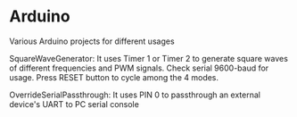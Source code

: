 # Arduino
Various Arduino projects for different usages

SquareWaveGenerator:
It uses Timer 1 or Timer 2 to generate square waves of different frequencies and PWM signals. Check serial 9600-baud for usage. Press RESET button to cycle among the 4 modes.

OverrideSerialPassthrough:
It uses PIN 0 to passthrough an external device's UART to PC serial console

